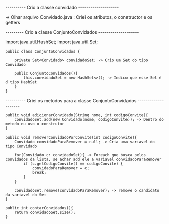 ---------- Crio a classe convidado --------------------

-> Olhar arquivo Convidado.java : Criei os atributos, o constructor e os getters

--------- Crio a classe ConjuntoConvidados --------------------

import java.util.HashSet;
import java.util.Set;

    public class ConjuntoConvidados {
        
        private Set<Convidado> convidadoSet; -> Crio um Set do tipo Convidado

        public ConjuntoConvidados(){
            this.convidadoSet = new HashSet<>(); -> Indico que esse Set é d tipo HashSet
        }
    }

---------- Criei os metodos para a classe ConjuntoConvidados --------------------

    public void adicionarConvidado(String nome, int codigoConvite){
        convidadoSet.add(new Convidado(nome, codigoConvite)); -> Dentro do metodo eu uso o construtor 
    }

    public void removerConvidadoPorConvite(int codigoConvite){
        Convidado convidadoParaRemover = null; -> Cria uma variavel do tipo Convidado

        for(Convidado c: convidadoSet){ -> Foreach que busca pelos convidados da lista, se achar add ele a variavel convidadoParaRemover
            if (c.getCodigoConvite() == codigoConvite) {
                convidadoParaRemover = c;
                break;
            }
        }

        convidadoSet.remove(convidadoParaRemover); -> remove o candidato da variavel do Set
    }

    public int contarConvidados(){
        return convidadoSet.size();
    }